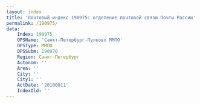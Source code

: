 ```yaml
---
layout: index
title: 'Почтовый индекс 190975: отделение почтовой связи Почты России'
permalink: /190975/
data:
    Index: 190975
    OPSName: 'Санкт-Петербург-Пулково ММПО'
    OPSType: ММПО
    OPSSubm: 190970
    Region: Санкт-Петербург
    Autonom: ''
    Area: ''
    City: ''
    City1: ''
    ActDate: '20100811'
    IndexOld: ''
---
```

